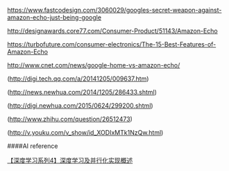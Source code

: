 https://www.fastcodesign.com/3060029/googles-secret-weapon-against-amazon-echo-just-being-google

http://designawards.core77.com/Consumer-Product/51143/Amazon-Echo

https://turbofuture.com/consumer-electronics/The-15-Best-Features-of-Amazon-Echo


http://www.cnet.com/news/google-home-vs-amazon-echo/

(http://digi.tech.qq.com/a/20141205/009637.htm)

(http://news.newhua.com/2014/1205/286433.shtml)

(http://digi.newhua.com/2015/0624/299200.shtml)

(http://www.zhihu.com/question/26512473)

(http://v.youku.com/v_show/id_XODIxMTk1NzQw.html)



####AI reference

[【深度学习系列4】深度学习及并行化实现概述](http://djt.qq.com/article/view/1245)
